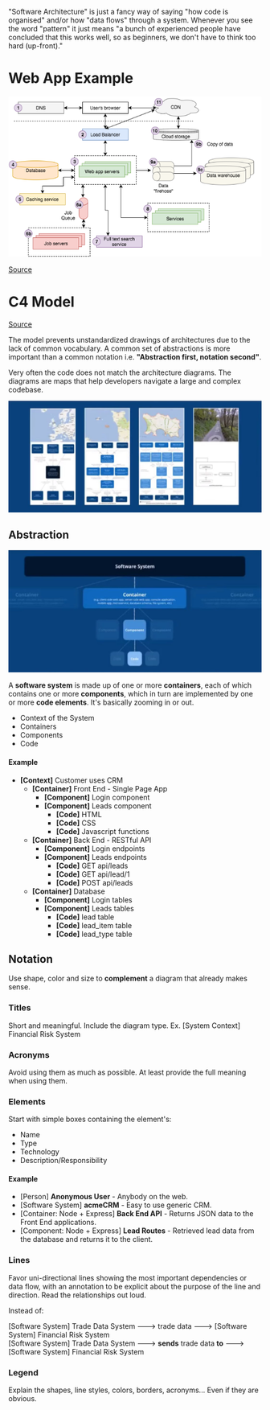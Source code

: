 "Software Architecture" is just a fancy way of saying "how code is organised" and/or how "data flows" through a system. Whenever you see the word "pattern" it just means "a bunch of experienced people have concluded that this works well, so as beginners, we don't have to think too hard (up-front)."

# Web App Example

![Web 101](../pics/architecture/architecture_web_101.png)

[Source](https://engineering.videoblocks.com/web-architecture-101-a3224e126947)

# C4 Model

[Source](https://www.youtube.com/watch?v=1zYK615kepE)

The model prevents unstandardized drawings of architectures due to the lack of common vocabulary. A common set of abstractions is more important than a common notation i.e. **"Abstraction first, notation second"**.

Very often the code does not match the architecture diagrams. The diagrams are maps that help developers navigate a large and complex codebase.

![C4](../pics/architecture/architecture_c4model_maps.jpg)

## Abstraction

![Abstraction](../pics/architecture/architecture_c4model_scope.jpg)

A **software system** is made up of one or more **containers**, each of which contains one or more **components**, which in turn are implemented by one or more **code elements**. It's basically zooming in or out.

- Context of the System
- Containers
- Components
- Code

#### Example

- **[Context]** Customer uses CRM
    - **[Container]** Front End - Single Page App
        - **[Component]** Login component
        - **[Component]** Leads component
            - **[Code]** HTML
            - **[Code]** CSS
            - **[Code]** Javascript functions
    - **[Container]** Back End - RESTful API
        - **[Component]** Login endpoints
        - **[Component]** Leads endpoints
            - **[Code]** GET api/leads
            - **[Code]** GET api/lead/1
            - **[Code]** POST api/leads
    - **[Container]** Database
        - **[Component]** Login tables
        - **[Component]** Leads tables
            - **[Code]** lead table
            - **[Code]** lead_item table
            - **[Code]** lead_type table

## Notation

Use shape, color and size to **complement** a diagram that already makes sense.

### Titles
Short and meaningful. Include the diagram type. Ex. [System Context] Financial Risk System

### Acronyms

Avoid using them as much as possible. At least provide the full meaning when using them.

### Elements

Start with simple boxes containing the element's:
- Name
- Type
- Technology
- Description/Responsibility

#### Example

- [Person] **Anonymous User** - Anybody on the web.
- [Software System] **acmeCRM** - Easy to use generic CRM.
- [Container: Node + Express] **Back End API** - Returns JSON data to the Front End applications.
- [Component: Node + Express] **Lead Routes** - Retrieved lead data from the database and returns it to the client.

### Lines

Favor uni-directional lines showing the most important dependencies or data flow, with an annotation to be explicit about the purpose of the line and direction. Read the relationships out loud.

Instead of:  

[Software System] Trade Data System ---> trade data ---> [Software System] Financial Risk System  
[Software System] Trade Data System ---> **sends** trade data **to** ---> [Software System] Financial Risk System
 
### Legend

Explain the shapes, line styles, colors, borders, acronyms... Even if they are obvious.

